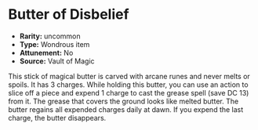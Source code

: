 
# Butter of Disbelief

* **Rarity:** uncommon
* **Type:** Wondrous item
* **Attunement:** No
* **Source:** Vault of Magic


This stick of magical butter is carved with arcane runes and never melts or spoils. It has 3 charges. While holding this butter, you can use an action to slice off a piece and expend 1 charge to cast the grease spell (save DC 13) from it. The grease that covers the ground looks like melted butter. The butter regains all expended charges daily at dawn. If you expend the last charge, the butter disappears.
